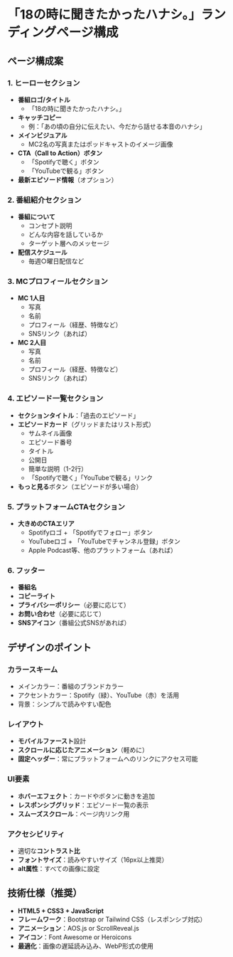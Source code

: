 # 「18の時に聞きたかったハナシ。」ランディングページ構成

## ページ構成案

### 1. ヒーローセクション
- **番組ロゴ/タイトル**
  - 「18の時に聞きたかったハナシ。」
- **キャッチコピー**
  - 例：「あの頃の自分に伝えたい、今だから話せる本音のハナシ」
- **メインビジュアル**
  - MC2名の写真またはポッドキャストのイメージ画像
- **CTA（Call to Action）ボタン**
  - 「Spotifyで聴く」ボタン
  - 「YouTubeで観る」ボタン
- **最新エピソード情報**（オプション）

### 2. 番組紹介セクション
- **番組について**
  - コンセプト説明
  - どんな内容を話しているか
  - ターゲット層へのメッセージ
- **配信スケジュール**
  - 毎週○曜日配信など

### 3. MCプロフィールセクション
- **MC 1人目**
  - 写真
  - 名前
  - プロフィール（経歴、特徴など）
  - SNSリンク（あれば）
- **MC 2人目**
  - 写真
  - 名前
  - プロフィール（経歴、特徴など）
  - SNSリンク（あれば）

### 4. エピソード一覧セクション
- **セクションタイトル**：「過去のエピソード」
- **エピソードカード**（グリッドまたはリスト形式）
  - サムネイル画像
  - エピソード番号
  - タイトル
  - 公開日
  - 簡単な説明（1-2行）
  - 「Spotifyで聴く」「YouTubeで観る」リンク
- **もっと見る**ボタン（エピソードが多い場合）

### 5. プラットフォームCTAセクション
- **大きめのCTAエリア**
  - Spotifyロゴ + 「Spotifyでフォロー」ボタン
  - YouTubeロゴ + 「YouTubeでチャンネル登録」ボタン
  - Apple Podcast等、他のプラットフォーム（あれば）

### 6. フッター
- **番組名**
- **コピーライト**
- **プライバシーポリシー**（必要に応じて）
- **お問い合わせ**（必要に応じて）
- **SNSアイコン**（番組公式SNSがあれば）

## デザインのポイント

### カラースキーム
- メインカラー：番組のブランドカラー
- アクセントカラー：Spotify（緑）、YouTube（赤）を活用
- 背景：シンプルで読みやすい配色

### レイアウト
- **モバイルファースト**設計
- **スクロールに応じたアニメーション**（軽めに）
- **固定ヘッダー**：常にプラットフォームへのリンクにアクセス可能

### UI要素
- **ホバーエフェクト**：カードやボタンに動きを追加
- **レスポンシブグリッド**：エピソード一覧の表示
- **スムーズスクロール**：ページ内リンク用

### アクセシビリティ
- 適切な**コントラスト比**
- **フォントサイズ**：読みやすいサイズ（16px以上推奨）
- **alt属性**：すべての画像に設定

## 技術仕様（推奨）
- **HTML5 + CSS3 + JavaScript**
- **フレームワーク**：Bootstrap or Tailwind CSS（レスポンシブ対応）
- **アニメーション**：AOS.js or ScrollReveal.js
- **アイコン**：Font Awesome or Heroicons
- **最適化**：画像の遅延読み込み、WebP形式の使用
